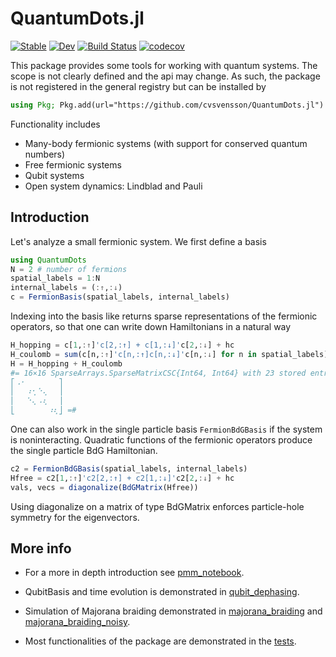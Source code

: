 QuantumDots.jl
================
[![Stable](https://img.shields.io/badge/docs-stable-blue.svg)](https://cvsvensson.github.io/QuantumDots.jl/stable/)
[![Dev](https://img.shields.io/badge/docs-dev-blue.svg)](https://cvsvensson.github.io/QuantumDots.jl/dev/)
[![Build Status](https://github.com/cvsvensson/QuantumDots.jl/actions/workflows/CI.yml/badge.svg?branch=main)](https://github.com/cvsvensson/QuantumDots.jl/actions/workflows/CI.yml?query=branch%3Amain)
[![codecov](https://codecov.io/gh/cvsvensson/QuantumDots.jl/branch/main/graph/badge.svg?token=34V1PF8DQA)](https://codecov.io/gh/cvsvensson/QuantumDots.jl)

This package provides some tools for working with quantum systems. The scope is not clearly defined and the api may change. As such, the package is not registered in the general registry but can be installed by
```julia
using Pkg; Pkg.add(url="https://github.com/cvsvensson/QuantumDots.jl")
```

Functionality includes
* Many-body fermionic systems (with support for conserved quantum numbers)
* Free fermionic systems
* Qubit systems
* Open system dynamics: Lindblad and Pauli 

## Introduction
Let's analyze a small fermionic system. We first define a basis
```julia
using QuantumDots
N = 2 # number of fermions
spatial_labels = 1:N 
internal_labels = (:↑,:↓)
c = FermionBasis(spatial_labels, internal_labels)

```

Indexing into the basis like returns sparse representations of the fermionic operators, so that one can write down Hamiltonians in a natural way
```julia
H_hopping = c[1,:↑]'c[2,:↑] + c[1,:↓]'c[2,:↓] + hc 
H_coulomb = sum(c[n,:↑]'c[n,:↑]c[n,:↓]'c[n,:↓] for n in spatial_labels)
H = H_hopping + H_coulomb
#= 16×16 SparseArrays.SparseMatrixCSC{Int64, Int64} with 23 stored entries:
⎡⠠⠂⠀⠀⠀⠀⠀⠀⎤
⎢⠀⠀⠰⢂⠑⢄⠀⠀⎥
⎢⠀⠀⠑⢄⠠⢆⠀⠀⎥
⎣⠀⠀⠀⠀⠀⠀⠰⢆⎦ =#
```

One can also work in the single particle basis `FermionBdGBasis` if the system is noninteracting. Quadratic functions of the fermionic operators produce the single particle BdG Hamiltonian.
```julia
c2 = FermionBdGBasis(spatial_labels, internal_labels)
Hfree = c2[1,:↑]'c2[2,:↑] + c2[1,:↓]'c2[2,:↓] + hc
vals, vecs = diagonalize(BdGMatrix(Hfree)) 
```
Using diagonalize on a matrix of type BdGMatrix enforces particle-hole symmetry for the eigenvectors.

## More info
* For a more in depth introduction see [pmm_notebook](https://github.com/cvsvensson/QuantumDots.jl/tree/main/examples/pmm_notebook.ipynb).

* QubitBasis and time evolution is demonstrated in [qubit_dephasing](https://github.com/cvsvensson/QuantumDots.jl/tree/main/examples/qubit_dephasing.ipynb).

* Simulation of Majorana braiding demonstrated in [majorana_braiding](https://github.com/cvsvensson/QuantumDots.jl/tree/main/examples/braiding_schrödinger.ipynb) and [majorana_braiding_noisy](https://github.com/cvsvensson/QuantumDots.jl/tree/main/examples/braiding_heisenberg_noisy.ipynb).

* Most functionalities of the package are demonstrated in the [tests](https://github.com/cvsvensson/QuantumDots.jl/tree/main/test/runtests.jl).

